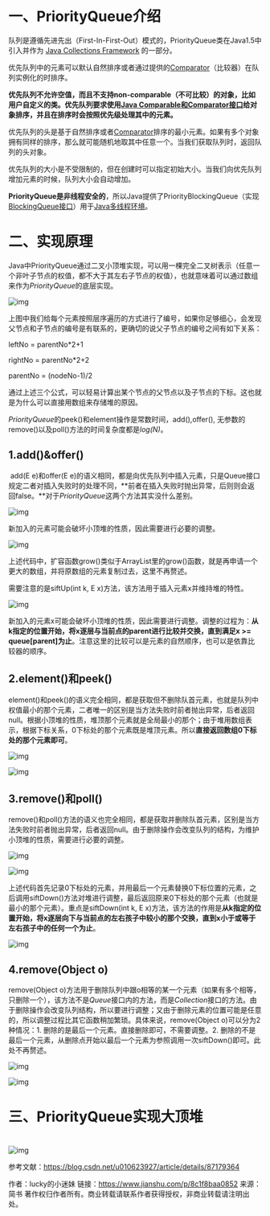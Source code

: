 # 一、PriorityQueue介绍

  队列是遵循先进先出（First-In-First-Out）模式的，PriorityQueue类在Java1.5中引入并作为 [Java Collections Framework](https://links.jianshu.com/go?to=http%3A%2F%2Fwww.journaldev.com%2F1260%2Fjava-collections-framework-tutorial) 的一部分。

  优先队列中的元素可以默认自然排序或者通过提供的[Comparator](https://links.jianshu.com/go?to=http%3A%2F%2Fwww.journaldev.com%2F780%2Fjava-comparable-and-comparator-example-to-sort-objects)（比较器）在队列实例化的时排序。

  **优先队列不允许空值，而且不支持non-comparable（不可比较）的对象，比如用户自定义的类。优先队列要求使用[Java Comparable和Comparator接口](https://links.jianshu.com/go?to=http%3A%2F%2Fwww.journaldev.com%2F780%2Fjava-comparable-and-comparator-example-to-sort-objects)给对象排序，并且在排序时会按照优先级处理其中的元素。**

  优先队列的头是基于自然排序或者[Comparator](https://links.jianshu.com/go?to=http%3A%2F%2Fwww.journaldev.com%2F780%2Fjava-comparable-and-comparator-example-to-sort-objects)排序的最小元素。如果有多个对象拥有同样的排序，那么就可能随机地取其中任意一个。当我们获取队列时，返回队列的头对象。

  优先队列的大小是不受限制的，但在创建时可以指定初始大小。当我们向优先队列增加元素的时候，队列大小会自动增加。

  **PriorityQueue是非线程安全的**，所以Java提供了PriorityBlockingQueue（实现[BlockingQueue接口](https://links.jianshu.com/go?to=http%3A%2F%2Fwww.journaldev.com%2F1034%2Fjava-blockingqueue-example-implementing-producer-consumer-problem)）用于[Java多线程环境](https://links.jianshu.com/go?to=http%3A%2F%2Fwww.journaldev.com%2F1079%2Fjava-thread-tutorial)。



# 二、实现原理

​    Java中PriorityQueue通过二叉小顶堆实现，可以用一棵完全二叉树表示（任意一个非叶子节点的权值，都不大于其左右子节点的权值），也就意味着可以通过数组来作为*PriorityQueue*的底层实现。

![img](https:////upload-images.jianshu.io/upload_images/19093715-485df58a3406b338.png?imageMogr2/auto-orient/strip|imageView2/2/w/1200/format/webp)

上图中我们给每个元素按照层序遍历的方式进行了编号，如果你足够细心，会发现父节点和子节点的编号是有联系的，更确切的说父子节点的编号之间有如下关系：

leftNo = parentNo*2+1

rightNo = parentNo*2+2

parentNo = (nodeNo-1)/2

通过上述三个公式，可以轻易计算出某个节点的父节点以及子节点的下标。这也就是为什么可以直接用数组来存储堆的原因。

*PriorityQueue*的peek()和element操作是常数时间，add(),offer(), 无参数的remove()以及poll()方法的时间复杂度都是*log(N)*。



## 1.add()&offer()

​    add(E e)和offer(E e)的语义相同，都是向优先队列中插入元素，只是Queue接口规定二者对插入失败时的处理不同，**前者在插入失败时抛出异常，后则则会返回false。**对于*PriorityQueue*这两个方法其实没什么差别。



![img](https:////upload-images.jianshu.io/upload_images/19093715-5572ab459eeb0a6d.png?imageMogr2/auto-orient/strip|imageView2/2/w/1200/format/webp)

新加入的元素可能会破坏小顶堆的性质，因此需要进行必要的调整。



![img](https:////upload-images.jianshu.io/upload_images/19093715-9a88efac2adcf6ae.png?imageMogr2/auto-orient/strip|imageView2/2/w/502/format/webp)

上述代码中，扩容函数grow()类似于ArrayList里的grow()函数，就是再申请一个更大的数组，并将原数组的元素复制过去，这里不再赘述。

需要注意的是siftUp(int k, E x)方法，该方法用于插入元素x并维持堆的特性。



![img](https:////upload-images.jianshu.io/upload_images/19093715-d78b2454bde0079c.png?imageMogr2/auto-orient/strip|imageView2/2/w/587/format/webp)

新加入的元素x可能会破坏小顶堆的性质，因此需要进行调整。调整的过程为：**从k指定的位置开始，将x逐层与当前点的parent进行比较并交换，直到满足x >= queue[parent]为止**。注意这里的比较可以是元素的自然顺序，也可以是依靠比较器的顺序。



## 2.element()和peek()

​      element()和peek()的语义完全相同，都是获取但不删除队首元素，也就是队列中权值最小的那个元素，二者唯一的区别是当方法失败时前者抛出异常，后者返回null。根据小顶堆的性质，堆顶那个元素就是全局最小的那个；由于堆用数组表示，根据下标关系，0下标处的那个元素既是堆顶元素。所以**直接返回数组0下标处的那个元素即可**。



![img](https:////upload-images.jianshu.io/upload_images/19093715-004f29ba94e0b4e8.png?imageMogr2/auto-orient/strip|imageView2/2/w/800/format/webp)



![img](https:////upload-images.jianshu.io/upload_images/19093715-9153cb34ca6c0129.png?imageMogr2/auto-orient/strip|imageView2/2/w/496/format/webp)

## 3.remove()和poll()

​    remove()和poll()方法的语义也完全相同，都是获取并删除队首元素，区别是当方法失败时前者抛出异常，后者返回null。由于删除操作会改变队列的结构，为维护小顶堆的性质，需要进行必要的调整。



![img](https:////upload-images.jianshu.io/upload_images/19093715-74aaa80cb29227bf.png?imageMogr2/auto-orient/strip|imageView2/2/w/1200/format/webp)



![img](https:////upload-images.jianshu.io/upload_images/19093715-3eb7168567205d26.png?imageMogr2/auto-orient/strip|imageView2/2/w/529/format/webp)

上述代码首先记录0下标处的元素，并用最后一个元素替换0下标位置的元素，之后调用siftDown()方法对堆进行调整，最后返回原来0下标处的那个元素（也就是最小的那个元素）。重点是siftDown(int k, E x)方法，该方法的作用是**从k指定的位置开始，将x逐层向下与当前点的左右孩子中较小的那个交换，直到x小于或等于左右孩子中的任何一个为止**。



![img](https:////upload-images.jianshu.io/upload_images/19093715-b1f6af356a436fd2.png?imageMogr2/auto-orient/strip|imageView2/2/w/594/format/webp)

## 4.remove(Object o)

remove(Object o)方法用于删除队列中跟o相等的某一个元素（如果有多个相等，只删除一个），该方法不是*Queue*接口内的方法，而是*Collection*接口的方法。由于删除操作会改变队列结构，所以要进行调整；又由于删除元素的位置可能是任意的，所以调整过程比其它函数稍加繁琐。具体来说，remove(Object o)可以分为2种情况：1. 删除的是最后一个元素。直接删除即可，不需要调整。2. 删除的不是最后一个元素，从删除点开始以最后一个元素为参照调用一次siftDown()即可。此处不再赘述。



![img](https:////upload-images.jianshu.io/upload_images/19093715-4f65a19c1828af63.png?imageMogr2/auto-orient/strip|imageView2/2/w/1200/format/webp)



![img](https:////upload-images.jianshu.io/upload_images/19093715-2472094c4f8b7ac0.png?imageMogr2/auto-orient/strip|imageView2/2/w/570/format/webp)



# 三、PriorityQueue实现大顶堆

#      

![img](https:////upload-images.jianshu.io/upload_images/19093715-8539927b9bab7f51.png?imageMogr2/auto-orient/strip|imageView2/2/w/612/format/webp)

参考文献：https://blog.csdn.net/u010623927/article/details/87179364



作者：lucky的小迷妹
链接：https://www.jianshu.com/p/8c1f8baa0852
来源：简书
著作权归作者所有。商业转载请联系作者获得授权，非商业转载请注明出处。